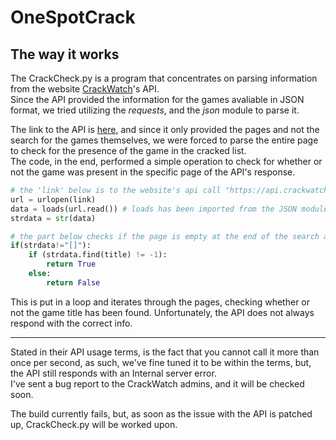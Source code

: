 # OneSpotCrack

## The way it works
The CrackCheck.py is a program that concentrates on parsing information from the website [CrackWatch](https://crackwatch.com/?ref=57955)'s API.<br>
Since the API provided the information for the games avaliable in JSON format, we tried utilizing the *requests*, and the *json* module to parse it.

The link to the API is [here](https://crackwatch.com/api), and since it only provided the pages and not the search for the games themselves, we were forced to parse the entire page to check for the presence of the game in the cracked list.<br>
The code, in the end, performed a simple operation to check for whether or not the game was present in the specific page of the API's response.

```python
# the 'link' below is to the website's api call "https://api.crackwatch.com/api/games?&is_cracked=true&page="
url = urlopen(link) 
data = loads(url.read()) # loads has been imported from the JSON module in python.
strdata = str(data)

# the part below checks if the page is empty at the end of the search and returns a response to the user.
if(strdata!="[]"):
    if (strdata.find(title) != -1):
        return True
    else:
        return False
```
This is put in a loop and iterates through the pages, checking whether or not the game title has been found.
Unfortunately, the API does not always respond with the correct info.

---
Stated in their API usage terms, is the fact that you cannot call it more than once per second, as such, we've fine tuned it to be within the terms,
but, the API still responds with an Internal server error.<br>
I've sent a bug report to the CrackWatch admins, and it will be checked soon.

The build currently fails, but, as soon as the issue with the API is patched up, CrackCheck.py will be worked upon.
